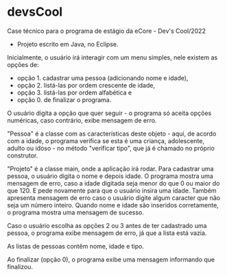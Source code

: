 # devsCool
Case técnico para o programa de estágio da eCore - Dev's Cool/2022
- Projeto escrito em Java, no Eclipse. 

Inicialmente, o usuário irá interagir com um menu simples, nele existem as opções de:
- opção 1. cadastrar uma pessoa (adicionando nome e idade), 
- opção 2. listá-las por ordem crescente de idade, 
- opção 3. listá-las por ordem alfabética e 
- opção 0. de finalizar o programa.

O usuário digita a opção que quer seguir - o programa só aceita opções numéricas, caso contrário, exibe mensagem de erro.

"Pessoa" é a classe com as características deste objeto - aqui, de acordo com a idade, o programa verifica se esta é uma criança,
adolescente, adulto ou idoso - no método "verificar tipo", que já é chamado no próprio construtor.

"Projeto" é a classe main, onde a aplicação irá rodar. Para cadastrar uma pessoa, o usuário digita o nome e depois idade. O programa
mostra uma mensagem de erro, caso a idade digitada seja menor do que 0 ou maior do que 120. E pede novamente para que o usuário insira uma idade.
Também apresenta mensagem de erro caso o usuário digite algum caracter que não seja um número inteiro. Quando nome e idade são inseridos
corretamente, o programa mostra uma mensagem de sucesso.

Caso o usuário escolha as opções 2 ou 3 antes de ter cadastrado uma pessoa, o programa exibe mensagem de erro, já que a lista está vazia.

As listas de pessoas contêm nome, idade e tipo.

Ao finalizar (opção 0), o programa exibe uma mensagem informando que finalizou.
